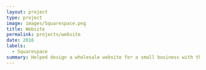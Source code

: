 ```yaml
---
layout: project
type: project
image: images/Squarespace.png
title: Website
permalink: projects/website
date: 2016
labels:
  - Squarespace
summary: Helped design a wholesale website for a small business with the help of Squarespace.
---
```



